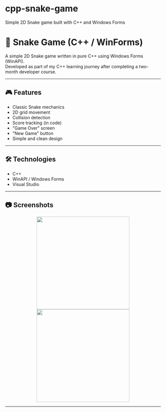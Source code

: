 # cpp-snake-game
Simple 2D Snake game built with C++ and Windows Forms


# 🐍 Snake Game (C++ / WinForms)

A simple 2D Snake game written in pure C++ using Windows Forms (WinAPI).  
Developed as part of my C++ learning journey after completing a two-month developer course.

---

## 🎮 Features

- Classic Snake mechanics
- 2D grid movement
- Collision detection
- Score tracking (in code)
- "Game Over" screen
- "New Game" button
- Simple and clean design

---

## 🛠 Technologies

- C++
- WinAPI / Windows Forms
- Visual Studio

---

## 📷 Screenshots

<div align="center">
  <img src="https://forumupload.ru/uploads/0010/23/21/105/703191.png"style="width:300px"> <img src="https://forumupload.ru/uploads/0010/23/21/105/565444.png"style="width:300px">
    </div>


---
